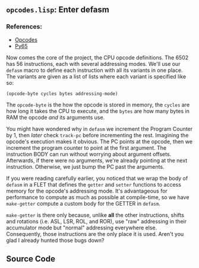 ## `opcodes.lisp`: Enter defasm

### References:
* [Opcodes](http://www.obelisk.demon.co.uk/6502/reference.html)
* [Py65](https://github.com/mnaberez/py65/blob/master/src/py65/devices/mpu6502.py)

Now comes the core of the project, the CPU opcode definitions. The 6502 has 56
instructions, each with several addressing modes. We'll use our `defasm` macro
to define each instruction with all its variants in one place. The variants are
given as a list of lists where each variant is specified like so:

`(opcode-byte cycles bytes addressing-mode)`

The `opcode-byte` is the how the opcode is stored in memory, the `cycles` are
how long it takes the CPU to execute, and the `bytes` are how many bytes in RAM
the opcode *and* its arguments use.

You might have wondered why in `defasm` we increment the Program Counter by 1,
then *later* check `track-pc` before incrementing the rest. Imagining the opcode's
execution makes it obvious. The PC points at the opcode, then we increment the
program counter to point at the first argument. The instruction BODY can run
without worrying about argument offsets. Afterwards, if there were no arguments,
we're already pointing at the next instruction. Otherwise, we just bump the PC
past the arguments.

If you were reading carefully earlier, you noticed that we wrap the body of
`defasm` in a FLET that defines the `getter` and `setter` functions to access
memory for the opcode's addressing mode. It's advantageous for performance to
compute as much as possible at compile-time, so we have `make-getter` compute
a custom body for the GETTER in `defasm`.

`make-getter` is there only because, unlike **all** the other instructions,
shifts and rotations (i.e. ASL, LSR, ROL, and ROR), use "raw" addressing in
their accumulator mode but "normal" addressing everywhere else. Consequently,
those instructions are the only place it is used. Aren't you glad I already
hunted those bugs down?

## Source Code

